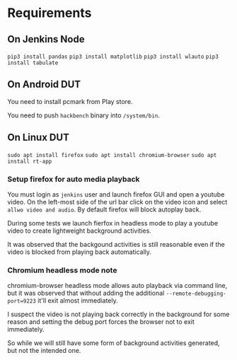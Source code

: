 # Requirements

## On Jenkins Node

`pip3 install pandas`
`pip3 install matplotlib`
`pip3 install wlauto`
`pip3 install tabulate`

## On Android DUT

You need to install pcmark from Play store.

You need to push `hackbench` binary into `/system/bin`.

## On Linux DUT

`sudo apt install firefox`
`sudo apt install chromium-browser`
`sudo apt install rt-app`

### Setup firefox for auto media playback

You must login as `jenkins` user and launch firefox GUI and open a youtube
video. On the left-most side of the url bar click on the video icon and select
`allwo video and audio`. By default firefox will block autoplay back.

During some tests we launch fierfox in headless mode to play a youtube video to
create lightweight background activities.

It was observed that the backgound activities is still reasonable even if the
video is blocked from playing back automatically.

### Chromium headless mode note

chromium-browser headless mode allows auto playback via command line, but it
was observed that without adding the additional `--remote-debugging-port=9223`
it'll exit almost immediately.

I suspect the video is not playing back correctly in the background for some
reason and setting the debug port forces the browser not to exit immediately.

So while we will still have some form of background activities generated, but
not the intended one.
